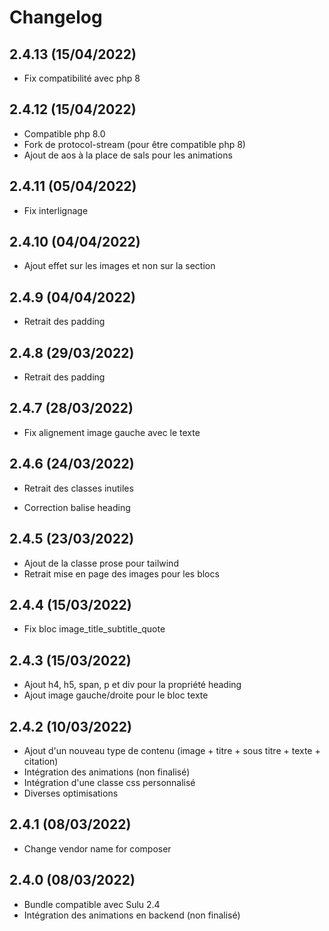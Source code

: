 # Changelog

## 2.4.13 (15/04/2022)

- Fix compatibilité avec php 8

## 2.4.12 (15/04/2022)

+ Compatible php 8.0
+ Fork de protocol-stream (pour être compatible php 8)
+ Ajout de aos à la place de sals pour les animations

## 2.4.11 (05/04/2022)

- Fix interlignage

## 2.4.10 (04/04/2022)

+ Ajout effet sur les images et non sur la section

## 2.4.9 (04/04/2022)

- Retrait des padding

## 2.4.8 (29/03/2022)

- Retrait des padding

## 2.4.7 (28/03/2022)

- Fix alignement image gauche avec le texte

## 2.4.6 (24/03/2022)

+ Retrait des classes inutiles
- Correction balise heading

## 2.4.5 (23/03/2022)

+ Ajout de la classe prose pour tailwind
+ Retrait mise en page des images pour les blocs

## 2.4.4 (15/03/2022)

- Fix bloc image_title_subtitle_quote

## 2.4.3 (15/03/2022)

+ Ajout h4, h5, span, p et div pour la propriété heading
+ Ajout image gauche/droite pour le bloc texte

## 2.4.2 (10/03/2022)

+ Ajout d'un nouveau type de contenu (image + titre + sous titre + texte + citation)
+ Intégration des animations (non finalisé)
+ Intégration d'une classe css personnalisé
+ Diverses optimisations

## 2.4.1 (08/03/2022)

- Change vendor name for composer

## 2.4.0 (08/03/2022)

+ Bundle compatible avec Sulu 2.4
+ Intégration des animations en backend (non finalisé)